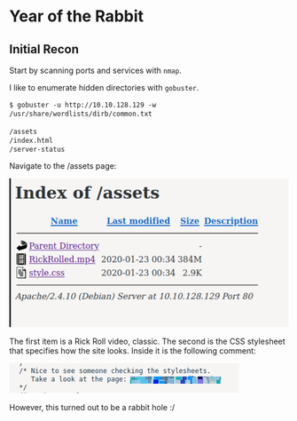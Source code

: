 # Year of the Rabbit

## Initial Recon


Start by scanning ports and services with `nmap`.


I like to enumerate hidden directories with `gobuster`. 

```
$ gobuster -u http://10.10.128.129 -w /usr/share/wordlists/dirb/common.txt

/assets
/index.html
/server-status
```

Navigate to the /assets page:

![assets](./screenshots/assets.png)

The first item is a Rick Roll video, classic. The second is the CSS stylesheet
that specifies how the site looks. Inside it is the following comment:

![secret_page](./screenshots/secret_page.png)

However, this turned out to be a rabbit hole :/
